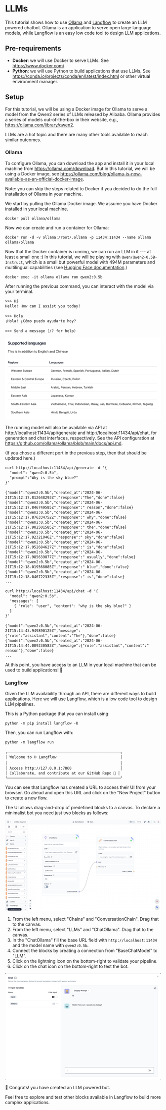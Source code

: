 # LLMs

This tutorial shows how to use [Ollama](https://ollama.com/) and [Langflow](https://www.langflow.org/) to create an LLM powered chatbot. Ollama is an application to serve open large language models, while Langflow is an easy low code tool to design LLM applications.

## Pre-requirements

- **Docker**: we will use Docker to serve LLMs. See https://www.docker.com/
- **Python**: we will use Python to build applications that use LLMs. See https://conda.io/projects/conda/en/latest/index.html or other virtual environment manager.

## Setup

For this tutorial, we will be using a Docker image for Ollama to serve a model from the Qwen2 series of LLMs released by Alibaba. Ollama provides a series of models out-of-the-box in their website, e.g., https://ollama.com/library/qwen2.

LLMs are a hot topic and there are many other tools available to reach similar outcomes.

### Ollama

To configure Ollama, you can download the app and install it in your local machine from https://ollama.com/download. But in this tutorial, we will be using a Docker image, see https://ollama.com/blog/ollama-is-now-available-as-an-official-docker-image.

Note: you can skip the steps related to Docker if you decided to do the full installation of Ollama in your machine.

We start by pulling the Ollama Docker image. We assume you have Docker installed in your local machine.

```properties
docker pull ollama/ollama
```

Now we can create and run a container for Ollama:

```properties
docker run -d -v ollama:/root/.ollama -p 11434:11434 --name ollama ollama/ollama
```

Now that the Docker container is running, we can run an LLM in it --- at least a small one :) In this tutorial, we will be playing with `Qwen/Qwen2-0.5B-Instruct`, which is a small but powerful model with 494M parameters and multilingual capabilities (see [Hugging Face documentation](https://huggingface.co/Qwen/Qwen2-0.5B-Instruct).)

```properties
docker exec -it ollama ollama run qwen2:0.5b
```

After running the previous command, you can interact with the model via your terminal.

```properties
>>> Hi
Hello! How can I assist you today?

>>> Hola
¡Hola! ¿Cómo puedo ayudarte hoy?

>>> Send a message (/? for help)
```

![Qwen2 languages](./langs.png)

The running model will also be available via API at http://localhost:11434/api/generate and http://localhost:11434/api/chat, for generation and chat interfaces, respectively. See the API configuration at https://github.com/ollama/ollama/blob/main/docs/api.md.

(If you chose a different port in the previous step, then that should be updated here.)

```properties
curl http://localhost:11434/api/generate -d '{
  "model": "qwen2:0.5b",
  "prompt":"Why is the sky blue?"
}'

{"model":"qwen2:0.5b","created_at":"2024-06-21T15:12:17.812648293Z","response":"The","done":false}
{"model":"qwen2:0.5b","created_at":"2024-06-21T15:12:17.846749585Z","response":" reason","done":false}
{"model":"qwen2:0.5b","created_at":"2024-06-21T15:12:17.876334752Z","response":" why","done":false}
{"model":"qwen2:0.5b","created_at":"2024-06-21T15:12:17.902501585Z","response":" the","done":false}
{"model":"qwen2:0.5b","created_at":"2024-06-21T15:12:17.92321046Z","response":" sky","done":false}
{"model":"qwen2:0.5b","created_at":"2024-06-21T15:12:17.952684627Z","response":" is","done":false}
{"model":"qwen2:0.5b","created_at":"2024-06-21T15:12:17.985639877Z","response":" usually","done":false}
{"model":"qwen2:0.5b","created_at":"2024-06-21T15:12:18.019568085Z","response":" blue","done":false}
{"model":"qwen2:0.5b","created_at":"2024-06-21T15:12:18.046722335Z","response":" is","done":false}
...
```

```properties
curl http://localhost:11434/api/chat -d '{
  "model": "qwen2:0.5b",
  "messages": [
    { "role": "user", "content": "why is the sky blue?" }
  ]
}'

{"model":"qwen2:0.5b","created_at":"2024-06-21T15:14:43.949890125Z","message":{"role":"assistant","content":"The"},"done":false}
{"model":"qwen2:0.5b","created_at":"2024-06-21T15:14:44.009230583Z","message":{"role":"assistant","content":" reason"},"done":false}
...
```

At this point, you have access to an LLM in your local machine that can be used to build applications! 🚀

### Langflow

Given the LLM availability through an API, there are different ways to build applications. Here we will use Langflow, which is a low code tool to design LLM pipelines.

This is a Python package that you can install using:

```properties
python -m pip install langflow -U
```

Then, you can run Langflow with:

```properties
python -m langflow run

╭───────────────────────────────────────────────────╮
│ Welcome to ⛓ Langflow                             │
│                                                   │
│ Access http://127.0.0.1:7860                      │
│ Collaborate, and contribute at our GitHub Repo 🚀 │
╰───────────────────────────────────────────────────╯
```

You can see that Langflow has created a URL to access their UI from your browser. Go ahead and open this URL and click on the "New Project" button to create a new flow.

The UI allows drag-and-drop of predefined blocks to a canvas. To declare a minimalist bot you need just two blocks as follows:

![Langflow](./langflow.png)

1. From the left menu, select "Chains" and "ConversationChain". Drag that to the canvas.
2. From the left menu, select "LLMs" and "ChatOllama". Drag that to the canvas.
3. In the "ChatOllama" fill the base URL field with `http://localhost:11434` and the model name with `qwen2:0.5b`.
4. Connect the blocks by creating a connection from "BaseChatModel" to "LLM".
5. Click on the lightning icon on the bottom-right to validate your pipeline.
6. Click on the chat icon on the bottom-right to test the bot.

![Bot](./bot.png)

:tada: Congrats! you have created an LLM powered bot.

Feel free to explore and test other blocks available in Langflow to build more complex applications.
